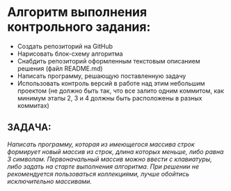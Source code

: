 # Алгоритм выполнения контрольного задания:
 * Создать репозиторий на GitHub
 * Нарисовать блок-схему алгоритма
 * Снабдить репозиторий оформленным текстовым описанием решения (файл README.md)
 * Написать программу, решающую поставленную задачу
 * Использовать контроль версий в работе над этим небольшим проектом (не должно быть так, что все залито одним коммитом, как минимум этапы 2, 3 и 4 должны быть расположены в разных коммитах)
## ЗАДАЧА:

*Написать программу, которая из имеющегося массива строк формирует новый массив из строк, длина которых меньше, либо равна 3 символам.
Первоначальный массив можно ввести с клавиатуры, либо задать на старте выполнения алгоритма. При решении не рекомендуется
пользоваться коллекциями, лучше обойтись исключительно массивами.*
